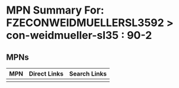 



# MPN Summary For: FZECONWEIDMUELLERSL3592 > con-weidmueller-sl35 : 90-2

## MPNs
  

|MPN|Direct Links|Search Links|
| :--- | :--- | :--- |
||||
